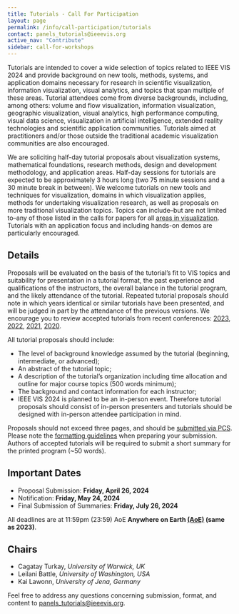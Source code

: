 ```yaml
---
title: Tutorials - Call For Participation
layout: page
permalink: /info/call-participation/tutorials
contact: panels_tutorials@ieeevis.org
active_nav: "Contribute"
sidebar: call-for-workshops
---
```


Tutorials are intended to cover a wide selection of topics related to IEEE VIS 2024 and provide background on new tools, methods, systems, and application domains necessary for research in scientific visualization, information visualization, visual analytics, and topics that span multiple of these areas. Tutorial attendees come from diverse backgrounds, including, among others: volume and flow visualization, information visualization, geographic visualization, visual analytics, high performance computing, visual data science, visualization in artificial intelligence, extended reality technologies and scientific application communities. Tutorials aimed at practitioners and/or those outside the traditional academic visualization communities are also encouraged.

We are soliciting half-day tutorial proposals about visualization systems, mathematical foundations, research methods, design and development methodology, and application areas. Half-day sessions for tutorials are expected to be approximately 3 hours long (two 75 minute sessions and a 30 minute break in between).  We welcome tutorials on new tools and techniques for visualization, domains in which visualization applies, methods for undertaking visualization research, as well as proposals on more traditional visualization topics. Topics can include–but are not limited to–any of those listed in the calls for papers for all [areas in visualization](/year/2024/info/call-participation/call-for-participation). Tutorials with an application focus and including hands-on demos are particularly encouraged.

## Details

Proposals will be evaluated on the basis of the tutorial’s fit to VIS topics and suitability for presentation in a tutorial format, the past experience and qualifications of the instructors, the overall balance in the tutorial program, and the likely attendance of the tutorial. Repeated tutorial proposals should note in which years identical or similar tutorials have been presented, and will be judged in part by the attendance of the previous versions. We encourage you to review accepted tutorials from recent conferences: [2023](https://ieeevis.org/year/2023/info/tutorials),
[2022](https://ieeevis.org/year/2022/info/tutorials), [2021](https://ieeevis.org/year/2021/info/tutorials),  [2020](https://ieeevis.org/year/2020/info/tutorials).

All tutorial proposals should include:

* The level of background knowledge assumed by the tutorial (beginning, intermediate, or advanced);
* An abstract of the tutorial topic;
* A description of the tutorial’s organization including time allocation and outline for major course topics (500 words minimum);
* The background and contact information for each instructor;
* IEEE VIS 2024 is planned to be an in-person event. Therefore tutorial proposals should consist of in-person presenters and tutorials should be designed with in-person attendee participation in mind.

Proposals should not exceed three pages, and should be [submitted via PCS](http://new.precisionconference.com/vgtc/). Please note the [formatting guidelines](https://tc.computer.org/vgtc/publications/conference/) when preparing your submission. Authors of accepted tutorials will be required to submit a short summary for the printed program (~50 words).

## Important Dates
* Proposal Submission: **Friday, April 26, 2024**
* Notification: **Friday, May 24, 2024**
* Final Submission of Summaries: **Friday, July 26, 2024**

All deadlines are at 11:59pm (23:59) AoE **Anywhere on Earth [(AoE)](https://time.is/Anywhere_on_Earth) (same as 2023)**.

## Chairs

* Cagatay Turkay, *University of Warwick, UK*
* Leilani Battle, *University of Washington, USA*
* Kai Lawonn, *University of Jena, Germany*

Feel free to address any questions concerning submission, format, and content to [panels_tutorials@ieeevis.org](mailto:panels_tutorials@ieeevis.org).




